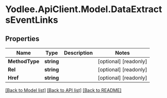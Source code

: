 # Yodlee.ApiClient.Model.DataExtractsEventLinks

## Properties

Name | Type | Description | Notes
------------ | ------------- | ------------- | -------------
**MethodType** | **string** |  | [optional] [readonly] 
**Rel** | **string** |  | [optional] [readonly] 
**Href** | **string** |  | [optional] [readonly] 

[[Back to Model list]](../README.md#documentation-for-models) [[Back to API list]](../README.md#documentation-for-api-endpoints) [[Back to README]](../README.md)

